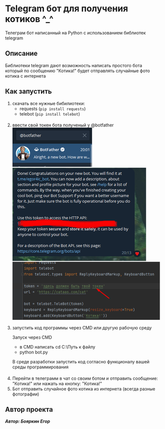 # Telegram бот для получения котиков ^_^

Телеграм бот написанный на Python с использованием библиотек telegram

## Описание 

Библиотеки telegram дают возможность написать простого бота который по сообщению "Котика!" будет отправлять случайные фото котика с интернета

## Как запустить

1. скачать все нужные бибилиотеки:
    - requests (```pip install requests```)
    - telebot (```pip install telebot```)
####
2. ввести свой токен бота полученый у @botfather
![img.png](img.png) ![img_1.png](img_1.png) ![img_2.png](img_2.png)

3. запустить код программы через CMD или другую рабочую среду
   
    Запуск через CMD 
   - в CMD написать cd C:\Путь к файлу
   - python bot.py

    В среде разработки запустить код согласно функционалу вашей среды программирования
####
4. Перейти в телеграмм в чат со своим ботом и отправить сообщение: "Котика!" или нажать на кнопку: "Котика!"
5. Бот отправить случайное фото котика из интернета (всегда разные фотографии)

## Автор проекта

_**Автор: Бояркин Егор**_